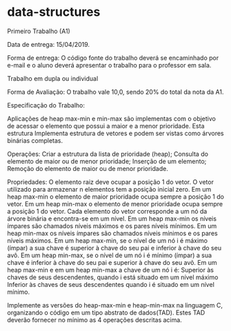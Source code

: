 # data-structures

Primeiro Trabalho (A1)

Data de entrega: 15/04/2019.

Forma de entrega: O código fonte do trabalho deverá se encaminhado por e-mail e o aluno deverá apresentar o trabalho para o professor em sala.

Trabalho em dupla ou individual

Forma de Avaliação: O trabalho vale 10,0, sendo 20% do total da nota da A1.

Especificação do Trabalho:

Aplicações de heap max-min e min-max são implementas com o objetivo de acessar o elemento que possui a maior e a menor prioridade. 
Esta estrutura Implementa estrutura de vetores e podem ser vistas como árvores binárias completas.

Operações:
Criar a estrutura da lista de prioridade (heap);
Consulta do elemento de maior ou de menor prioridade;
Inserção de um elemento;
Remoção do elemento de maior ou de menor prioridade.

Propriedades:
O elemento raiz deve ocupar a posição 1 do vetor.
O vetor utilizado para armazenar n elementos tem a posição inicial zero.
Em um heap max-min o elemento de maior prioridade ocupa sempre a posição 1 do vetor.
Em um heap min-max o elemento de menor prioridade ocupa sempre a posição 1 do vetor.
Cada elemento do vetor corresponde a um nó da árvore binária e encontra-se em um nível.
Em um heap max-min os níveis ímpares são chamados níveis máximos e os pares níveis mínimos.
Em um heap min-max os níveis ímpares são chamados níveis mínimos e os pares níveis máximos.
Em um heap max-min, se o nível de um nó i é máximo (ímpar) a sua chave é superior à chave do seu pai e inferior à chave do seu avô.
Em um heap min-max, se o nível de um nó i é mínimo (ímpar) a sua chave é inferior à chave do seu pai e superior à chave do seu avô.
Em um heap max-min e em um heap min-max a chave de um nó i é:
Superior às chaves de seus descendentes, quando i está situado em um nível máximo
Inferior às chaves de seus descendentes quando i é situado em um nível mínimo.

Implemente as versões do heap-max-min e heap-min-max na linguagem C, organizando o código em um tipo abstrato de dados(TAD). Estes TAD deverão fornecer no mínimo as 4 operações descritas acima.
